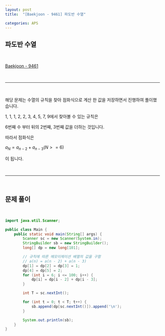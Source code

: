 ```yaml
---
layout: post
title:  "[Baekjoon - 9461] 파도반 수열"

categories: APS
---
```


## 파도반 수열

<br>

[Baekjoon - 9461](https://www.acmicpc.net/problem/9461)

<br>

***

<br>

해당 문제는 수열의 규칙을 찾아 점화식으로 계산 한 값을 저장하면서 진행하여 풀이했습니다.

1, 1, 1, 2, 2, 3, 4, 5, 7, 9에서 찾아볼 수 있는 규칙은

6번째 수 부터 뒤의 2번째, 3번째 값을 더하는 것입니다.

따라서 점화식은

$a_N = a_{n-2} + a_{n-3}  (N >= 6)$

이 됩니다.

<br>

***

<br>

## 문제 풀이

<br>

```java
import java.util.Scanner;

public class Main {
    public static void main(String[] args) {
        Scanner sc = new Scanner(System.in);
        StringBuilder sb = new StringBuilder();
        long[] dp = new long[101];

        // 규칙에 따른 메모이제이션 배열의 값을 구함
        // a(n) = a(n - 2) + a(n - 3)
        dp[1] = dp[2] = dp[3] = 1;
        dp[4] = dp[5] = 2;
        for (int i = 6; i <= 100; i++) {
            dp[i] = dp[i - 2] + dp[i - 3];
        }

        int T = sc.nextInt();

        for (int t = 0; t < T; t++) {
            sb.append(dp[sc.nextInt()]).append('\n');
        }

        System.out.println(sb);
    }
}
```